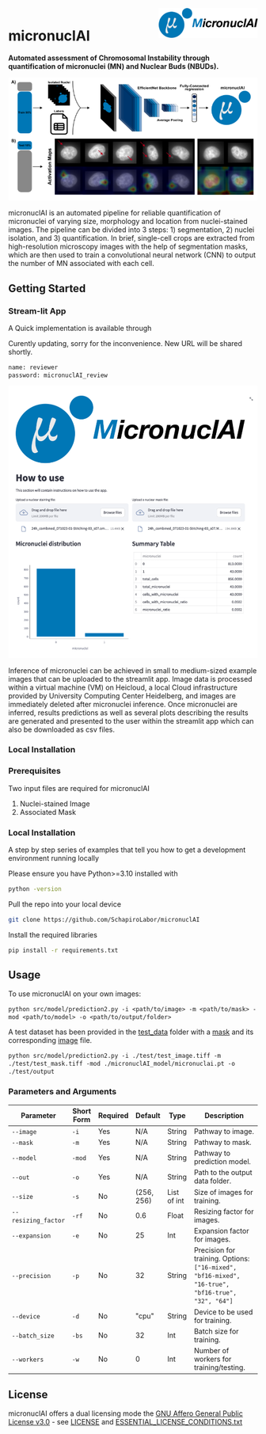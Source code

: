 
<img align="right" width="200" height="60" src= "images/logo_name.png">

# micronuclAI
**Automated assessment of Chromosomal Instability through quantification of micronuclei (MN) and Nuclear Buds (NBUDs).**

![screenshot](images/overview.png)

micronuclAI is an automated pipeline for reliable quantification of micronuclei of varying size, morphology and location from nuclei-stained images. The pipeline can be divided into 3 steps: 1) segmentation, 2) nuclei isolation, and 3) quantification. In brief, single-cell crops are extracted from high-resolution microscopy images with the help of segmentation masks, which are then used to train a convolutional neural network (CNN) to output the number of MN associated with each cell. 

## Getting Started

### Stream-lit App

A Quick implementation is available through

Curently updating, sorry for the inconvenience. New URL will be shared shortly.

```
name: reviewer
password: micronuclAI_review
```

![screenshot](images/streamlit_app.png)

Inference of micronuclei can be achieved in small to medium-sized example images that can be uploaded to the streamlit app. Image data is processed within a virtual machine (VM) on Heicloud, a local Cloud infrastructure provided by University Computing Center Heidelberg, and images are immediately deleted after micronuclei inference. Once micronuclei are inferred, results predictions as well as several plots describing the results are generated and presented to the user within the streamlit app which can also be downloaded as csv files. 

### Local Installation 

### Prerequisites


Two input files are required for micronuclAI
1. Nuclei-stained Image 
2. Associated Mask 

### Local Installation

A step by step series of examples that tell you how to get a development
environment running locally

Please ensure you have Python>=3.10 installed with 

``` bash
python -version
```

Pull the repo into your local device

```bash
git clone https://github.com/SchapiroLabor/micronuclAI
```
Install the required libraries

 ``` bash
 pip install -r requirements.txt
 ```

## Usage

To use micronuclAI on your own images:

```
python src/model/prediction2.py -i <path/to/image> -m <path/to/mask> -mod <path/to/model> -o <path/to/output/folder>
```

A test dataset has been provided in the [test_data](test) folder with a [mask](test/test_mask.tiff) and its corresponding [image](test/test_image.tiff) file.

```
python src/model/prediction2.py -i ./test/test_image.tiff -m ./test/test_mask.tiff -mod ./micronuclAI_model/micronuclai.pt -o ./test/output
```

### Parameters and Arguments
| Parameter          | Short Form | Required | Default    | Type         | Description                                                                                       |
|--------------------|------------|----------|------------|--------------|---------------------------------------------------------------------------------------------------|
| `--image`          | `-i`       | Yes      | N/A        | String       | Pathway to image.                                                                                 |
| `--mask`           | `-m`       | Yes      | N/A        | String       | Pathway to mask.                                                                                  |
| `--model`          | `-mod`     | Yes      | N/A        | String       | Pathway to prediction model.                                                                      |
| `--out`            | `-o`       | Yes      | N/A        | String       | Path to the output data folder.                                                                   |
| `--size`           | `-s`       | No       | (256, 256) | List of int  | Size of images for training.                                                                      |
| `--resizing_factor`| `-rf`      | No       | 0.6        | Float        | Resizing factor for images.                                                                       |
| `--expansion`      | `-e`       | No       | 25         | Int          | Expansion factor for images.                                                                      |
| `--precision`      | `-p`       | No       | 32         | String       | Precision for training. Options: `["16-mixed", "bf16-mixed", "16-true", "bf16-true", "32", "64"]` |
| `--device`         | `-d`       | No       | "cpu"      | String       | Device to be used for training.                                                                   |
| `--batch_size`     | `-bs`      | No       | 32         | Int          | Batch size for training.                                                                          |
| `--workers`        | `-w`       | No       | 0          | Int          | Number of workers for training/testing.                                                           |


## License

micronuclAI offers a dual licensing mode the [GNU Affero General Public License v3.0](LICENSE) - see [LICENSE](LICENSE) and [ESSENTIAL_LICENSE_CONDITIONS.txt](ESSENTIAL_LICENSE_CONDITIONS.txt)

